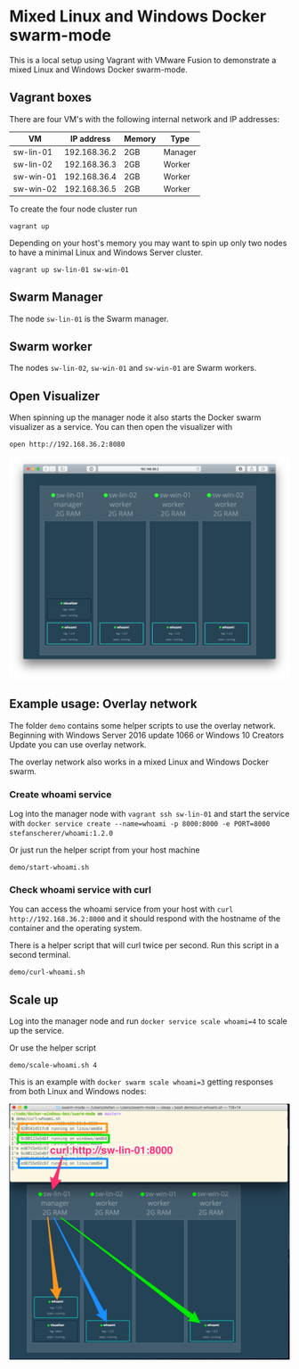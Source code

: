 # Mixed Linux and Windows Docker swarm-mode

This is a local setup using Vagrant with VMware Fusion to demonstrate a mixed Linux and Windows Docker swarm-mode.


## Vagrant boxes

There are four VM's with the following internal network and IP addresses:

| VM        | IP address   | Memory | Type    |
|-----------|--------------|--------|---------|
| sw-lin-01 | 192.168.36.2 | 2GB    | Manager |
| sw-lin-02 | 192.168.36.3 | 2GB    | Worker  |
| sw-win-01 | 192.168.36.4 | 2GB    | Worker  |
| sw-win-02 | 192.168.36.5 | 2GB    | Worker  |

To create the four node cluster run

```
vagrant up
```

Depending on your host's memory you may want to spin up only two nodes to have a minimal Linux and Windows Server cluster.

```
vagrant up sw-lin-01 sw-win-01
```


## Swarm Manager

The node `sw-lin-01` is the Swarm manager.

## Swarm worker

The nodes `sw-lin-02`, `sw-win-01` and `sw-win-01` are Swarm workers.

## Open Visualizer

When spinning up the manager node it also starts the Docker swarm visualizer as a service. You can then open the visualizer with

```
open http://192.168.36.2:8080
```

![mixed Linux and Windows Docker swarm](images/mixed-swarm.png)

## Example usage: Overlay network

The folder `demo` contains some helper scripts to use the overlay network. Beginning with Windows Server 2016 update 1066 or Windows 10 Creators Update you can use overlay network.

The overlay network also works in a mixed Linux and Windows Docker swarm.

### Create whoami service

Log into the manager node with `vagrant ssh sw-lin-01` and start the service with `docker service create --name=whoami -p 8000:8000 -e PORT=8000 stefanscherer/whoami:1.2.0`

Or just run the helper script from your host machine

```
demo/start-whoami.sh
```

### Check whoami service with curl

You can access the whoami service from your host with `curl http://192.168.36.2:8000` and it should respond with the hostname of the container and the operating system.

There is a helper script that will curl twice per second. Run this script in a second terminal.

```
demo/curl-whoami.sh
```

## Scale up

Log into the manager node and run `docker service scale whoami=4` to scale up the service.

Or use the helper script

```
demo/scale-whoami.sh 4
```


This is an example with `docker swarm scale whoami=3` getting responses from both Linux and Windows nodes:

![Overlay network](images/overlay-network.png)
